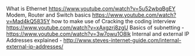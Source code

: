 What is Ethernet https://www.youtube.com/watch?v=5u52wbqBgEY
Modem, Router and Switch basics https://www.youtube.com/watch?v=Mad4kQ5835Y
how to make use of Cracking the coding interview https://www.youtube.com/watch?v=xAxgzrj8zgU
Basics of subnetting - https://www.youtube.com/watch?v=3w7owu1O8lk
Internal and external IP Addresses explained - http://www.steves-internet-guide.com/internal-external-ip-addresses/
